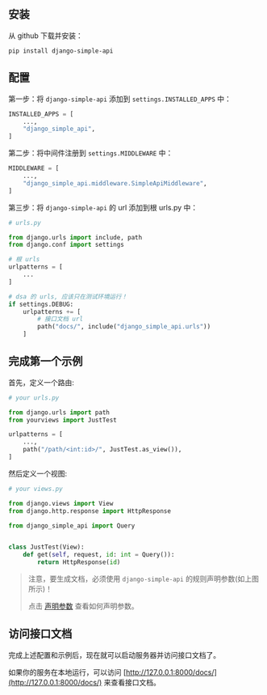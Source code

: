 ## 安装

从 github 下载并安装：

```shell
pip install django-simple-api
```

## 配置

第一步：将 `django-simple-api` 添加到 `settings.INSTALLED_APPS` 中：

```python
INSTALLED_APPS = [
    ...,
    "django_simple_api",
]
```

第二步：将中间件注册到 `settings.MIDDLEWARE` 中：

```python
MIDDLEWARE = [
    ...,
    "django_simple_api.middleware.SimpleApiMiddleware",
]
```

第三步：将 `django-simple-api` 的 url 添加到根 urls.py 中：

```python
# urls.py

from django.urls import include, path
from django.conf import settings

# 根 urls
urlpatterns = [
    ...
]

# dsa 的 urls, 应该只在测试环境运行！
if settings.DEBUG:
    urlpatterns += [
        # 接口文档 url
        path("docs/", include("django_simple_api.urls"))
    ]
```

## 完成第一个示例

首先，定义一个路由:

```python
# your urls.py

from django.urls import path
from yourviews import JustTest

urlpatterns = [
    ...,
    path("/path/<int:id>/", JustTest.as_view()),
]
```

然后定义一个视图:

```python
# your views.py

from django.views import View
from django.http.response import HttpResponse

from django_simple_api import Query


class JustTest(View):
    def get(self, request, id: int = Query()):
        return HttpResponse(id)
```

> 注意，要生成文档，必须使用 `django-simple-api`  的规则声明参数(如上图所示)！
>
> 点击 [声明参数](declare-parameters.md) 查看如何声明参数。

## 访问接口文档

完成上述配置和示例后，现在就可以启动服务器并访问接口文档了。

如果你的服务在本地运行，可以访问 [http://127.0.0.1:8000/docs/](http://127.0.0.1:8000/docs/) 来查看接口文档。

